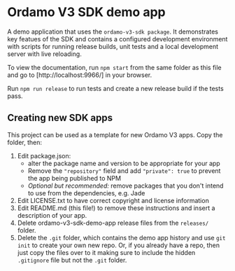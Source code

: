 # Ordamo V3 SDK demo app

A demo application that uses the `ordamo-v3-sdk package`. It demonstrates key featues of the
SDK and contains a configured development environment with scripts for running release builds,
unit tests and a local development server with live reloading.

To view the documentation, run `npm start` from the same folder as this file and go to
[http://localhost:9966/] in your browser.

Run `npm run release` to run tests and create a new release build if the tests pass.

## Creating new SDK apps

This project can be used as a template for new Ordamo V3 apps. Copy the folder, then:

1. Edit package.json:
    * alter the package name and version to be appropriate for your app
    * Remove the `"repository"` field and add `"private": true` to prevent the app being
      published to NPM
    * *Optional but recommended:* remove packages that you don't intend to use from the
      dependencies, e.g. Jade
2. Edit LICENSE.txt to have correct copyright and license information
3. Edit README.md (this file!) to remove these instructions and insert a description of your app.
4. Delete ordamo-v3-sdk-demo-app release files from the `releases/` folder.
4. Delete the `.git` folder, which contains the demo app history and use `git init` to create your
   own new repo. Or, if you already have a repo, then just copy the files over to it making sure
   to include the hidden `.gitignore` file but not the `.git` folder.
